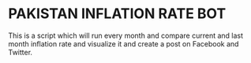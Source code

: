 # PAKISTAN INFLATION RATE BOT

This is a script which will run every month and compare current and last month inflation rate and visualize it and create a post on Facebook and Twitter.

